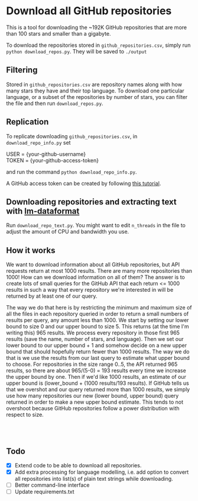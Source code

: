 # Download all GitHub repositories
This is a tool for downloading the ~192K GitHub repositories that are more than 100 stars and smaller than a gigabyte.

To download the repositories stored in `github_repositories.csv`, simply run `python download_repos.py`.
They will be saved to `./output`

## Filtering
Stored in `github_repositories.csv` are repository names along with how many stars they have and their top language. To download one particular language, or a subset of the repositories by number of stars, you can filter the file and then run `download_repos.py`.

## Replication
To replicate downloading `github_repositories.csv`, in `download_repo_info.py` set

USER = {your-github-username}<br>
TOKEN = {your-github-access-token}


 and run the command `python download_repo_info.py`.

A GitHub access token can be created by following [this tutorial](https://docs.github.com/en/github/authenticating-to-github/creating-a-personal-access-token).

## Downloading repositories and extracting text with [lm-dataformat](https://github.com/leogao2/lm_dataformat)
Run `download_repo_text.py`. You might want to edit `n_threads` in the file to adjust the amount of CPU and bandwidth you use.

## How it works
We want to download information about all GitHub repositories, but API requests return at most 1000 results. There are many more repositories than 1000! How can we download information on all of them?
The answer is to create lots of small queries for the GitHub API that each return <= 1000 results in such a way that every repository we're interested in will be returned by at least one of our query.

The way we do that here is by restricting the minimum and maximum size of all the files in each repository queried in order to return a small numbers of results per query, any amount less than 1000. We start by setting our lower bound to size 0 and our upper bound to size 5. This returns (at the time I'm writing this) 965 results. We process every repository in those first 965 results (save the name, number of stars, and language). Then we set our lower bound to our upper bound + 1 and somehow decide on a new upper bound that should hopefully return fewer than 1000 results. The way we do that is we use the results from our last query to estimate what upper bound to choose. For repositories in the size range 0..5, the API returned 965 results, so there are about 965/(5-0) = 193 results every time we increase the upper bound by one. Then if we'd like 1000 results, an estimate of our upper bound is (lower_bound + (1000 results/193 results). If GitHub tells us that we overshot and our query returned more than 1000 results, we simply use how many repositories our new (lower bound, upper bound) query returned in order to make a new upper bound estimate. This tends to not overshoot because GitHub repositories follow a power distribution with respect to size.

<br></br>
## Todo
- [x] Extend code to be able to download all repositories.
- [x] Add extra processing for language modelling, i.e. add option to convert all repositories into list(s) of plain text strings while downloading.
- [ ] Better command-line interface
- [ ] Update requirements.txt
